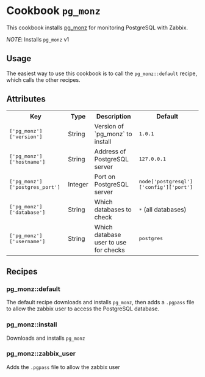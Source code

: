 # Cookbook `pg_monz`

This cookbook installs [pg_monz](http://pg-monz.github.io/pg_monz/index-en.html) for monitoring PostgreSQL with Zabbix.

*NOTE*: Installs `pg_monz` v1

## Usage
The easiest way to use this cookbook is to call the `pg_monz::default` recipe, which calls the other recipes.

## Attributes
<table>
  <tr>
    <th>Key</th>
    <th>Type</th>
    <th>Description</th>
    <th>Default</th>
  </tr>
  <tr>
    <td><tt>['pg_monz']['version']</tt></td>
    <td>String</td>
    <td>Version of `pg_monz` to install</td>
    <td><tt>1.0.1</tt></td>
  </tr>
  <tr>
    <td><tt>['pg_monz']['hostname']</tt></td>
    <td>String</td>
    <td>Address of PostgreSQL server</td>
    <td><tt>127.0.0.1</tt></td>
  </tr>
  <tr>
    <td><tt>['pg_monz']['postgres_port']</tt></td>
    <td>Integer</td>
    <td>Port on PostgreSQL server</td>
    <td><tt>node['postgresql']['config']['port']</tt></td>
  </tr>
  <tr>
    <td><tt>['pg_monz']['database']</tt></td>
    <td>String</td>
    <td>Which databases to check</td>
    <td><tt>*</tt> (all databases)</td>
  </tr>
  <tr>
    <td><tt>['pg_monz']['username']</tt></td>
    <td>String</td>
    <td>Which database user to use for checks</td>
    <td><tt>postgres</tt></td>
  </tr>
</table>

## Recipes

### pg_monz::default
The default recipe downloads and installs `pg_monz`, then adds a `.pgpass` file to allow the zabbix user to access the PostgreSQL database.

### pg_monz::install
Downloads and installs `pg_monz`

### pg\_monz::zabbix\_user
Adds the `.pgpass` file to allow the zabbix user
